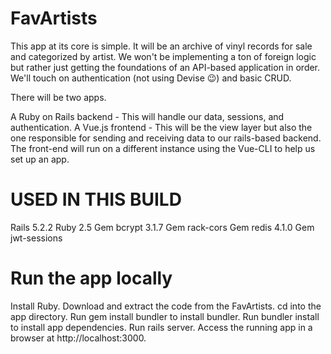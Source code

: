 # FavArtists
This app at its core is simple. It will be an archive of vinyl records for sale and categorized by artist. We won't be implementing a ton of foreign logic but rather just getting the foundations of an API-based application in order. We'll touch on authentication (not using Devise 😉) and basic CRUD.

There will be two apps.

A Ruby on Rails backend - This will handle our data, sessions, and authentication.
A Vue.js frontend - This will be the view layer but also the one responsible for sending and receiving data to our rails-based backend. The front-end will run on a different instance using the Vue-CLI to help us set up an app.

# USED IN THIS BUILD
Rails 5.2.2
Ruby 2.5
Gem bcrypt 3.1.7
Gem rack-cors
Gem redis 4.1.0
Gem jwt-sessions

# Run the app locally
Install Ruby.
Download and extract the code from the FavArtists.
cd into the app directory.
Run gem install bundler to install bundler.
Run bundler install to install app dependencies.
Run rails server.
Access the running app in a browser at http://localhost:3000.
